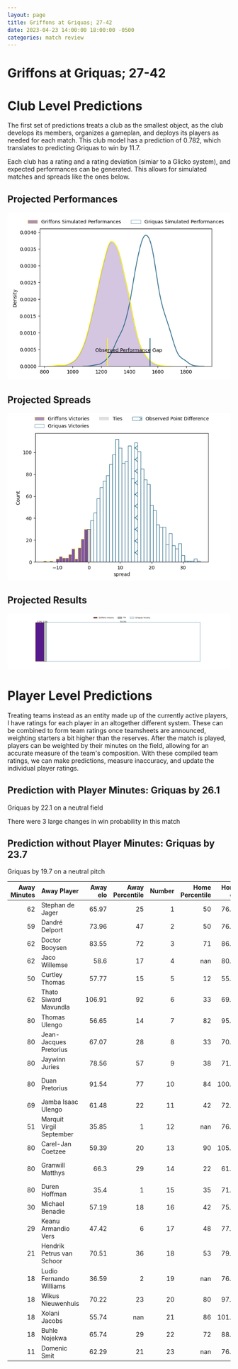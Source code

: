```yaml
---  
layout: page  
title: Griffons at Griquas; 27-42  
date: 2023-04-23 14:00:00 18:00:00 -0500  
categories: match review  
---
```

# Griffons at Griquas; 27-42

# Club Level Predictions


The first set of predictions treats a club as the smallest object, as the club develops its members, organizes a gameplan, and deploys its players as needed for each match. This club model has a prediction of 0.782, which translates to predicting Griquas to win by 11.7.

Each club has a rating and a rating deviation (simiar to a Glicko system), and expected performances can be generated. This allows for simulated matches and spreads like the ones below.
## Projected Performances


![Projected Performances](plots/performances_2023-04-23-Griquas-Griffons.png)
## Projected Spreads


![Projected Spreads](plots/spreads_2023-04-23-Griquas-Griffons.png)
## Projected Results


![Projected Results](plots/resultbar_2023-04-23-Griquas-Griffons.png)
# Player Level Predictions


Treating teams instead as an entity made up of the currently active players, I have ratings for each player in an altogether different system. These can be combined to form team ratings once teamsheets are announced, weighting starters a bit higher than the reserves. After the match is played, players can be weighted by their minutes on the field, allowing for an accurate measure of the team's composition. With these compiled team ratings, we can make predictions, measure inaccuracy, and update the individual player ratings.
## Prediction with Player Minutes: Griquas by 26.1


Griquas by 22.1 on a neutral field

There were 3 large changes in win probability in this match
## Prediction without Player Minutes: Griquas by 23.7


Griquas by 19.7 on a neutral pitch



|   Away Minutes | Away Player               |   Away elo |   Away Percentile |   Number |   Home Percentile |   Home elo | Home Player                |   Home Minutes |
|---------------:|:--------------------------|-----------:|------------------:|---------:|------------------:|-----------:|:---------------------------|---------------:|
|             62 | Stephan de Jager          |      65.97 |                25 |        1 |                50 |      76.77 | Kudzwai Dube               |             62 |
|             59 | Dandré Delport            |      73.96 |                47 |        2 |                50 |      76.38 | Janco Uys                  |             62 |
|             62 | Doctor Booysen            |      83.55 |                72 |        3 |                71 |      86.33 | Janu Botha                 |             56 |
|             62 | Jaco Willemse             |      58.6  |                17 |        4 |               nan |      80.13 | Johan Retief               |             80 |
|             50 | Curtley Thomas            |      57.77 |                15 |        5 |                12 |      55.23 | Derrick Pretorius          |              3 |
|             62 | Thato Siward Mavundla     |     106.91 |                92 |        6 |                33 |      69.03 | Stephan Smit               |             62 |
|             80 | Thomas Ulengo             |      56.65 |                14 |        7 |                82 |      95.78 | Hanru Sirgel               |             80 |
|             80 | Jean-Jacques Pretorius    |      67.07 |                28 |        8 |                33 |      70.01 | Carl Els                   |             80 |
|             80 | Jaywinn Juries            |      78.56 |                57 |        9 |                38 |      71.37 | Johan Mulder               |             80 |
|             80 | Duan Pretorius            |      91.54 |                77 |       10 |                84 |     100.28 | Eduard (Eddie) Fouche      |             80 |
|             69 | Jamba Isaac Ulengo        |      61.48 |                22 |       11 |                42 |      72.69 | Luther Obi                 |             65 |
|             51 | Marquit Virgil September  |      35.85 |                 1 |       12 |               nan |      76.54 | Tertius Kruger             |             59 |
|             80 | Carel-Jan Coetzee         |      59.39 |                20 |       13 |                90 |     105.55 | Jay Cee Nel                |             80 |
|             80 | Granwill Matthys          |      66.3  |                29 |       14 |                22 |      61.73 | Rosco Shane Specman        |             80 |
|             80 | Duren Hoffman             |      35.4  |                 1 |       15 |                35 |      71.15 | Malcolm Jaer               |             56 |
|             30 | Michael Benadie           |      57.19 |                18 |       16 |                42 |      75.37 | Cebolenkosi Dlamini        |             24 |
|             29 | Keanu Armandio Vers       |      47.42 |                 6 |       17 |                48 |      77.49 | Sango (Saida) Xamlashe     |             24 |
|             21 | Hendrik Petrus van Schoor |      70.51 |                36 |       18 |                53 |      79.83 | George Alexander Whitehead |             21 |
|             18 | Ludio Fernando Williams   |      36.59 |                 2 |       19 |               nan |      76.36 | Sean Swart                 |             18 |
|             18 | Wikus Nieuwenhuis         |      70.22 |                23 |       20 |                80 |      97.09 | Ashlon Davids              |             18 |
|             18 | Xolani Jacobs             |      55.74 |               nan |       21 |                86 |     101.11 | Niel Otto                  |             18 |
|             18 | Buhle Nojekwa             |      65.74 |                29 |       22 |                72 |      88.12 | Raegan Oranje              |             15 |
|             11 | Domenic Smit              |      62.29 |                21 |       23 |               nan |      76.19 | Dylan Sjoblom              |             77 |

